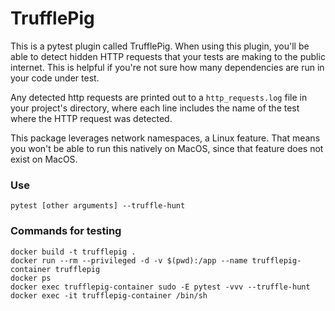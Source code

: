 # TrufflePig

This is a pytest plugin called TrufflePig. When using this plugin, you'll be able to detect hidden HTTP requests that your tests are making to the public internet. This is helpful if you're not sure how many dependencies are run in your code under test.

Any detected http requests are printed out to a `http_requests.log` file in your project's directory, where each line includes the name of the test where the HTTP request was detected.

This package leverages network namespaces, a Linux feature. That means you won't be able to run this natively on MacOS, since that feature does not exist on MacOS.

### Use

`pytest [other arguments] --truffle-hunt`


### Commands for testing

```
docker build -t trufflepig .
docker run --rm --privileged -d -v $(pwd):/app --name trufflepig-container trufflepig
docker ps
docker exec trufflepig-container sudo -E pytest -vvv --truffle-hunt
docker exec -it trufflepig-container /bin/sh
```
